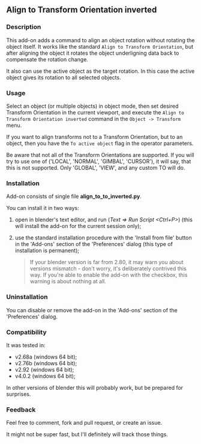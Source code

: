 ## Align to Transform Orientation inverted ##

### Description ###

  This add-on adds a command to align an object rotation without rotating the object itself. It works like the standard `Align to Transform Orientation`, but after aligning the object it rotates the object underligning data back to compensate the rotation change.

  It also can use the active object as the target rotation. In this case the active object gives its rotation to all selected objects.

### Usage ###

  Select an object (or multiple objects) in object mode, then set desired Transform Orientation in the current viewport, and execute the `Align to Transform Orientation inverted` command in the `Object -> Transform` menu.

  If you want to align transforms not to a Transform Orientation, but to an object, then you have the `To active object` flag in the operator parameters.
  
  Be aware that not all of the Transform Orientations are supported. If you will try to use one of ('LOCAL', 'NORMAL', 'GIMBAL', 'CURSOR'), it will say, that this is not supported. Only 'GLOBAL', 'VIEW', and any custom TO will do.


### Installation ###

Add-on consists of single file **align_to_to_inverted.py**.

You can install it in two ways:

  1. open in blender's text editor, and run (*Text => Run Script <Ctrl+P>*) (this will install the add-on for the current session only);

  2. use the standard installation procedure with the 'Install from file' button in the 'Add-ons' section of the 'Preferences' dialog (this type of installation is permanent);

        >If your blender version is far from 2.80, it may warn you about versions mismatch - don't worry, it's deliberately contrived this way. If you're able to enable the add-on with the checkbox, this warning is about nothing at all.


### Uninstallation ###

You can disable or remove the add-on in the 'Add-ons' section of the 'Preferences' dialog.


### Compatibility ###

  It was tested in:

  - v2.68a (windows 64 bit);
  - v2.76b (windows 64 bit);
  - v2.92 (windows 64 bit);
  - v4.0.2 (windows 64 bit);

  In other versions of blender this will probably work, but be prepared for surprises.


### Feedback ###

Feel free to comment, fork and pull request, or create an issue.

It might not be super fast, but I'll definitely will track those things.
